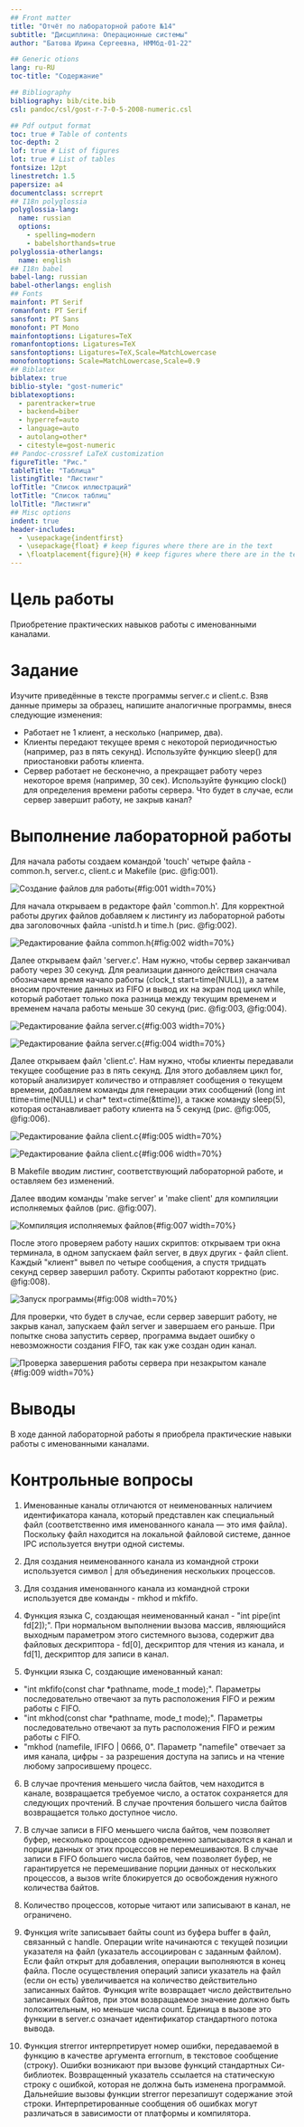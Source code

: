 ```yaml
---
## Front matter
title: "Отчёт по лабораторной работе №14"
subtitle: "Дисциплина: Операционные системы"
author: "Батова Ирина Сергеевна, НММбд-01-22"

## Generic otions
lang: ru-RU
toc-title: "Содержание"

## Bibliography
bibliography: bib/cite.bib
csl: pandoc/csl/gost-r-7-0-5-2008-numeric.csl

## Pdf output format
toc: true # Table of contents
toc-depth: 2
lof: true # List of figures
lot: true # List of tables
fontsize: 12pt
linestretch: 1.5
papersize: a4
documentclass: scrreprt
## I18n polyglossia
polyglossia-lang:
  name: russian
  options:
	- spelling=modern
	- babelshorthands=true
polyglossia-otherlangs:
  name: english
## I18n babel
babel-lang: russian
babel-otherlangs: english
## Fonts
mainfont: PT Serif
romanfont: PT Serif
sansfont: PT Sans
monofont: PT Mono
mainfontoptions: Ligatures=TeX
romanfontoptions: Ligatures=TeX
sansfontoptions: Ligatures=TeX,Scale=MatchLowercase
monofontoptions: Scale=MatchLowercase,Scale=0.9
## Biblatex
biblatex: true
biblio-style: "gost-numeric"
biblatexoptions:
  - parentracker=true
  - backend=biber
  - hyperref=auto
  - language=auto
  - autolang=other*
  - citestyle=gost-numeric
## Pandoc-crossref LaTeX customization
figureTitle: "Рис."
tableTitle: "Таблица"
listingTitle: "Листинг"
lofTitle: "Список иллюстраций"
lotTitle: "Список таблиц"
lolTitle: "Листинги"
## Misc options
indent: true
header-includes:
  - \usepackage{indentfirst}
  - \usepackage{float} # keep figures where there are in the text
  - \floatplacement{figure}{H} # keep figures where there are in the text
---
```


# Цель работы

Приобретение практических навыков работы с именованными каналами.

# Задание

Изучите приведённые в тексте программы server.c и client.c. Взяв данные примеры за образец, напишите аналогичные программы, внеся следующие изменения:

* Работает не 1 клиент, а несколько (например, два).
* Клиенты передают текущее время с некоторой периодичностью (например, раз в пять секунд). Используйте функцию sleep() для приостановки работы клиента.
* Сервер работает не бесконечно, а прекращает работу через некоторое время (например, 30 сек). Используйте функцию clock() для определения времени работы сервера. Что будет в случае, если сервер завершит работу, не закрыв канал?

# Выполнение лабораторной работы

Для начала работы создаем командой 'touch' четыре файла - common.h, server.c, client.c и Makefile (рис. @fig:001).

![Создание файлов для работы](image/1.png){#fig:001 width=70%}

Для начала открываем в редакторе файл 'common.h'. Для корректной работы других файлов добавляем к листингу из лабораторной работы два заголовочных файла -unistd.h и time.h (рис. @fig:002).

![Редактирование файла common.h](image/2.png){#fig:002 width=70%}

Далее открываем файл 'server.c'. Нам нужно, чтобы сервер заканчивал работу через 30 секунд. Для реализации данного действия сначала обозначаем время начало работы (clock_t start=time(NULL)), а затем вносим прочтение данных из FIFO и вывод их на экран под цикл while, который работает только пока разница между текущим временем и временем начала работы меньше 30 секунд (рис. @fig:003, @fig:004).

![Редактирование файла server.c](image/3.png){#fig:003 width=70%}

![Редактирование файла server.c](image/4.png){#fig:004 width=70%}

Далее открываем файл 'client.c'. Нам нужно, чтобы клиенты передавали текущее сообщение раз в пять секунд. Для этого добавляем цикл for, который анализирует количество и отправляет сообщения о текущем времени, добавляем команды для генерации этих сообщений (long int ttime=time(NULL) и char* text=ctime(&ttime)), а также команду sleep(5), которая останавливает работу клиента на 5 секунд (рис. @fig:005, @fig:006).

![Редактирование файла client.c](image/5.png){#fig:005 width=70%}

![Редактирование файла client.c](image/6.png){#fig:006 width=70%}

В Makefile вводим листинг, соответствующий лабораторной работе, и оставляем без изменений.

Далее вводим команды 'make server' и 'make client' для компиляции исполняемых файлов (рис. @fig:007).

![Компиляция исполняемых файлов](image/7.png){#fig:007 width=70%}

После этого проверяем работу наших скриптов: открываем три окна терминала, в одном запускаем файл server, в двух других - файл client. Каждый "клиент" вывел по четыре сообщения, а спустя тридцать секунд сервер завершил работу. Скрипты работают корректно (рис. @fig:008).

![Запуск программы](image/8.png){#fig:008 width=70%}

Для проверки, что будет в случае, если сервер завершит работу, не закрыв канал, запускаем файл server и завершаем его раньше. При попытке снова запустить сервер, программа выдает ошибку о невозможности создания FIFO, так как уже создан один канал.

![Проверка завершения работы сервера при незакрытом канале](image/9.png){#fig:009 width=70%}

# Выводы

В ходе данной лабораторной работы я приобрела практические навыки работы с именованными каналами.

# Контрольные вопросы

1. Именованные каналы отличаются от неименованных наличием идентификатора канала, который представлен как специальный файл (соответственно имя именованного канала — это имя файла). Поскольку файл находится на локальной файловой системе, данное IPC используется внутри одной системы.

2. Для создания неименованного канала из командной строки используется символ | для объединения нескольких процессов.

3. Для создания именованного канала из командной строки используется две команды - mkhod и mkfifo.

4. Функция языка С, создающая неименованный канал - "int pipe(int fd[2]);". При нормальном выполнении вызова массив, являющийся выходным параметром этого системного вызова, содержит два файловых дескриптора - fd[0], дескриптор для чтения из канала, и fd[1], дескриптор для записи в канал.

5. Функции языка С, создающие именованный канал:

* "int mkfifo(const char *pathname, mode_t mode);". Параметры последовательно отвечают за путь расположения FIFO и режим работы с FIFO.
* "int mkhod(const char *pathname, mode_t mode);". Параметры последовательно отвечают за путь расположения FIFO и режим работы с FIFO.
* "mkhod (namefile, IFIFO | 0666, 0". Параметр "namefile" отвечает за имя канала, цифры - за разрешения доступа на запись и на чтение любому запросившему процесс.

6. В случае прочтения меньшего числа байтов, чем находится в канале, возвращается требуемое число, а остаток сохраняется для следующих прочтений. В случае прочтения большего числа байтов возвращается только доступное число.

7. В случае записи в FIFO меньшего числа байтов, чем позволяет буфер, несколько процессов одновременно записываются в канал и порции данных от этих процессов не перемешиваются. В случае записи в FIFO большего числа байтов, чем позволяет буфер, не гарантируется не перемешивание порции данных от нескольких процессов, а вызов write блокируется до освобождения нужного количества байтов.

8. Количество процессов, которые читают или записывают в канал, не ограничено.

9. Функция write записывает байты count из буфера buffer в файл, связанный с handle. Операции write начинаются с текущей позиции указателя на файл (указатель ассоциирован с заданным файлом). Если файл открыт для добавления, операции выполняются в конец файла. После осуществления операций записи указатель на файл (если он есть) увеличивается на количество действительно записанных байтов. Функция write возвращает число действительно записанных байтов, при этом возвращаемое значение должно быть положительным, но меньше числа count. Единица в вызове это функции в server.c означает идентификатор стандартного потока вывода.

10. Функция strerror интерпретирует номер ошибки, передаваемой в функцию в качестве аргумента errornum, в текстовое сообщение (строку). Ошибки возникают при вызове функций стандартных Си-библиотек. Возвращенный указатель ссылается на статическую строку с ошибкой, которая не должна быть изменена программой. Дальнейшие вызовы функции strerror перезапишут содержание этой строки. Интерпретированные сообщения об ошибках могут различаться в зависимости от платформы и компилятора.

